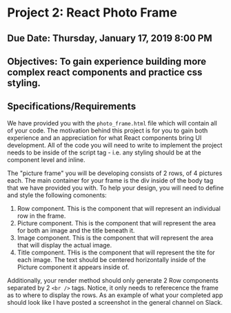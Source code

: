 # Project 2: React Photo Frame

## Due Date: Thursday, January 17, 2019 8:00 PM
## Objectives: To gain experience building more complex react components and practice css styling.

## Specifications/Requirements
We have provided you with the `photo_frame.html` file which will contain all of your code. The motivation behind this project is for you to gain both experience and an appreciation for what React components bring UI development. All of the code you will need to write to implement the project needs to be inside of the script tag - i.e. any styling should be at the component level and inline.

The "picture frame" you will be developing consists of 2 rows, of 4 pictures each. The main container for your frame is the div inside of the body tag that we have provided you with. To help your design, you will need to define and style the following comonents:
1. Row component. This is the component that will represent an individual row in the frame.
2. Picture component. This is the component that will represent the area for both an image and the title beneath it.
3. Image component. This is the component that will represent the area that will display the actual image.
4.  Title component. THis is the component that will represent the tite for each image. The text should be centered horizontally inside of the Picture component it appears inside of.

Additionally, your render method should only generate 2 Row components separated by 2 `<br />` tags. Notice, it only needs to referecence the frame as to where to display the rows.
As an example of what your completed app should look like I have posted a screenshot in the general channel on Slack.

